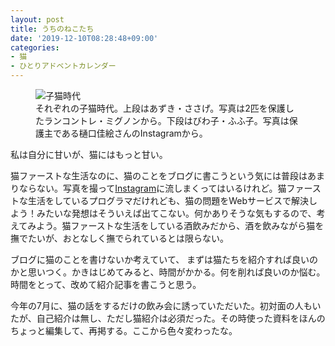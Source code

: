 ```yaml
---
layout: post
title: うちのねこたち
date: '2019-12-10T08:28:48+09:00'
categories:
- 猫
- ひとりアドベントカレンダー
---
```


<figure>
<img src="/blog/images/cats-children.jpg" alt="子猫時代" />
<figcaption>それぞれの子猫時代。上段はあずき・ささげ。写真は2匹を保護したランコントレ・ミグノンから。下段はびわ子・ふふ子。写真は保護主である樋口佳絵さんのInstagramから。</figcaption>
</figure>




私は自分に甘いが、猫にはもっと甘い。

猫ファーストな生活なのに、猫のことをブログに書こうという気には普段はあまりならない。写真を撮って[Instagram](http://instagram.com/skoji/)に流しまくってはいるけれど。猫ファーストな生活をしているプログラマだけれども、猫の問題をWebサービスで解決しよう！みたいな発想はそういえば出てこない。何かありそうな気もするので、考えてみよう。猫ファーストな生活をしている酒飲みだから、酒を飲みながら猫を撫でたいが、おとなしく撫でられているとは限らない。

ブログに猫のことを書けないか考えていて、 まずは猫たちを紹介すれば良いのかと思いつく。かきはじめてみると、時間がかかる。何を削れば良いのか悩む。時間をとって、改めて紹介記事を書こうと思う。

今年の7月に、猫の話をするだけの飲み会に誘っていただいた。初対面の人もいたが、自己紹介は無し、ただし猫紹介は必須だった。その時使った資料をほんのちょっと編集して、再掲する。ここから色々変わったな。

<script async class="speakerdeck-embed" data-id="d891551984fc4b0697b4fa4774c639bc" data-ratio="1.33333333333333" src="//speakerdeck.com/assets/embed.js"></script>
